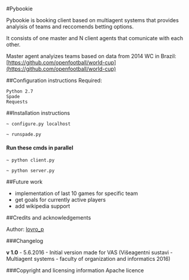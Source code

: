 #Pybookie

Pybookie is booking client based on multiagent systems that provides analyisis of teams and reccomends betting options.

It consists of one master and N client agents that comunicate with each other.

Master agent analyizes teams based on data from 2014 WC in Brazil:
[https://github.com/openfootball/world-cup](https://github.com/openfootball/world-cup)


##Configuration instructions
Required:

	Python 2.7
	Spade
	Requests


##Installation instructions

    ~ configure.py localhost
    
    ~ runspade.py
    
#### Run these cmds in parallel    
    
    ~ python client.py
    
    ~ python server.py


##Future work
- implementation of last 10 games for specific team
- get goals for currently active players
- add wikipedia support
 
##Credits and acknowledgements

Author: [lovro_p](https://twitter.com/lovro_p)

###Changelog

**v 1.0** - 5.6.2016 - Initial version made for VAS (Višeagentni sustavi - Multiagent systems - faculty of organization and informatics 2016)


###Copyright and licensing information
Apache licence
